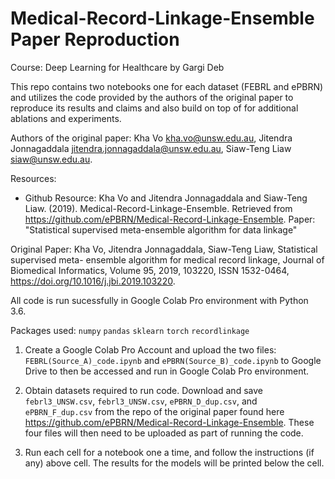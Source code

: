 # Medical-Record-Linkage-Ensemble Paper Reproduction

Course: Deep Learning for Healthcare
by Gargi Deb

This repo contains two notebooks one for each dataset (FEBRL and ePBRN) and utilizes the code provided by the authors of the original paper to reproduce its results and claims and also build on top of for additional ablations and experiments.

Authors of the original paper: 
Kha Vo <kha.vo@unsw.edu.au>,
Jitendra Jonnagaddala <jitendra.jonnagaddala@unsw.edu.au>,
Siaw-Teng Liaw <siaw@unsw.edu.au>.

Resources:
+ Github Resource:
Kha Vo and Jitendra Jonnagaddala and Siaw-Teng Liaw. (2019). Medical-Record-Linkage-Ensemble. Retrieved from https://github.com/ePBRN/Medical-Record-Linkage-Ensemble. Paper: "Statistical supervised meta-ensemble algorithm for data linkage"

Original Paper:
Kha Vo, Jitendra Jonnagaddala, Siaw-Teng Liaw, Statistical supervised meta-
ensemble algorithm for medical record linkage, Journal of Biomedical Informatics, Volume 95, 2019, 103220, ISSN 1532-0464, https://doi.org/10.1016/j.jbi.2019.103220.

All code is run sucessfully in Google Colab Pro environment with Python 3.6.

Packages used:
`numpy`
`pandas` 
`sklearn`
`torch`
`recordlinkage`

1. Create a Google Colab Pro Account and upload the two files: `FEBRL(Source_A)_code.ipynb` and `ePBRN(Source_B)_code.ipynb` to Google Drive to then be accessed and run in Google Colab Pro environment.

2. Obtain datasets required to run code. Download and save `febrl3_UNSW.csv`, `febrl3_UNSW.csv`, `ePBRN_D_dup.csv`, and `ePBRN_F_dup.csv` from the repo of the original paper found here https://github.com/ePBRN/Medical-Record-Linkage-Ensemble. These four files will then need to be uploaded as part of running the code.

3. Run each cell for a notebook one a time, and follow the instructions (if any) above cell. The results for the models will be printed below the cell.

